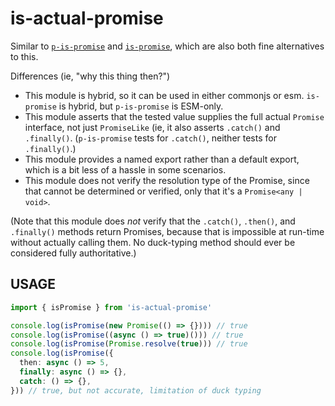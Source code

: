 # is-actual-promise

Similar to [`p-is-promise`](https://npmjs.com/p-is-promise) and
[`is-promise`](https://npmjs.com/is-promise), which are also both
fine alternatives to this.

Differences (ie, "why this thing then?")

* This module is hybrid, so it can be used in either commonjs or
  esm. `is-promise` is hybrid, but `p-is-promise` is ESM-only.
* This module asserts that the tested value supplies the full
  actual `Promise` interface, not just `PromiseLike` (ie, it also
  asserts `.catch()` and `.finally()`. (`p-is-promise` tests for
  `.catch()`, neither tests for `.finally()`.)
* This module provides a named export rather than a default
  export, which is a bit less of a hassle in some scenarios.
* This module does not verify the resolution type of the Promise,
  since that cannot be determined or verified, only that it's a
  `Promise<any | void>`.

(Note that this module does _not_ verify that the `.catch()`,
`.then()`, and `.finally()` methods return Promises, because that
is impossible at run-time without actually calling them. No
duck-typing method should ever be considered fully
authoritative.)

## USAGE

```ts
import { isPromise } from 'is-actual-promise'

console.log(isPromise(new Promise(() => {}))) // true
console.log(isPromise((async () => true)())) // true
console.log(isPromise(Promise.resolve(true))) // true
console.log(isPromise({
  then: async () => 5,
  finally: async () => {},
  catch: () => {},
})) // true, but not accurate, limitation of duck typing
```
